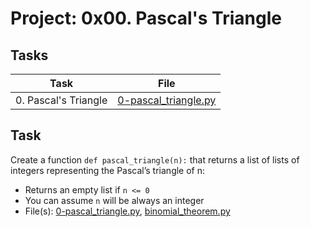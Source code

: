 # Project: 0x00. Pascal's Triangle

## Tasks

| Task | File |
| ---- | ---- |
| 0. Pascal's Triangle | [0-pascal_triangle.py](./0-pascal_triangle.py) |


## Task
Create a function `def pascal_triangle(n):` that returns a list of lists of integers representing the Pascal’s triangle of n:
- Returns an empty list if `n <= 0`
- You can assume `n` will be always an integer
- File(s): [0-pascal_triangle.py](0-pascal_triangle.py), [binomial_theorem.py](binomial_theorem.py)